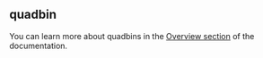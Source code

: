 ## quadbin

<div class="badges"><div class="core"></div></div>

You can learn more about quadbins in the [Overview section](/analytics-toolbox-postgres/overview/spatial-indexes/#quadbin) of the documentation.